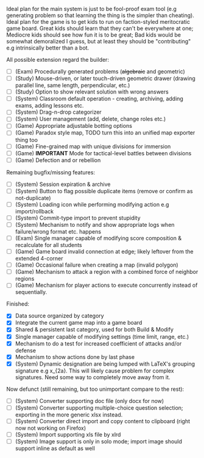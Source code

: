 Ideal plan for the main system is just to be fool-proof exam tool (e.g generating problem so that learning the thing is the simpler than cheating).
Ideal plan for the game is to get kids to run on faction-styled meritocratic game board. Great kids should learn that they can't be everywhere at one; Mediocre kids should see how fun it is to be great; Bad kids would be somewhat demoralized I guess, but at least they should be "contributing" e.g intrinsically better than a bot.

All possible extension regard the builder:
- [ ] \(Exam) Procedurally generated problems (~~algebraic~~ and geometric)
- [ ] \(Study) Mouse-driven, or later touch-driven geometric drawer (drawing parallel line, same length, perpendicular, etc.)
- [ ] \(Study) Option to show relevant solution with wrong answers
- [ ] \(System) Classroom default operation - creating, archiving, adding exams, adding lessons etc.
- [ ] \(System) Drag-n-drop categorizer
- [ ] \(System) User management (add, delete, change roles etc.)
- [ ] \(Game) Appropriate adjustable botting options
- [ ] \(Game) Paradox style map, TODO turn this into an unified map exporter thing too 
- [ ] \(Game) Fine-grained map with unique divisions for immersion
- [ ] \(Game) __IMPORTANT__ Mode for tactical-level battles between divisions
- [ ] \(Game) Defection and or rebellion

Remaining bugfix/missing features:
- [ ] \(System) Session expiration & archive 
- [ ] \(System) Button to flag possible duplicate items (remove or confirm as not-duplicate)
- [ ] \(System) Loading icon while performing modifying action e.g import/rollback 
- [ ] \(System) Commit-type import to prevent stupidity
- [ ] \(System) Mechanism to notify and show appropriate logs when failure/wrong format etc. happens
- [ ] \(Exam) Single manager capable of modifying score composition & recalculate for all students
- [ ] \(Game) Game board invalid connection at edge; likely leftover from the extended 4-corner
- [ ] \(Game) Occasional failure when creating a map (invalid polygon)
- [ ] \(Game) Mechanism to attack a region with a combined force of neighbor regions
- [ ] \(Game) Mechanism for player actions to execute concurrently instead of sequentially. 

Finished:
- [x] Data source organized by category
- [x] Integrate the current game map into a game board
- [x] Shared & persistent last category, used for both Build & Modify
- [x] Single manager capable of modifying settings (time limit, range, etc.)
- [x] Mechanism to do a test for increased coefficient of attacks and/or defense 
- [x] Mechanism to show actions done by last phase
- [x] \(System) Dynamic designation are being lumped with LaTeX's grouping signature e.g x_{2a}. This will likely cause problem for complex signatures. Need some way to completely move away from it.

Now defunct (still remaining, but too unimportant compare to the rest):
- [ ] \(System) Converter supporting doc file (only docx for now)
- [ ] \(System) Converter supporting multiple-choice question selection; exporting in the more generic xlsx instead.
- [ ] \(System) Converter direct import and copy content to clipboard (right now not working on Firefox)
- [ ] \(System) Import supporting xls file by xlrd
- [ ] \(System) Image support is only in solo mode; import image should support inline as default as well
